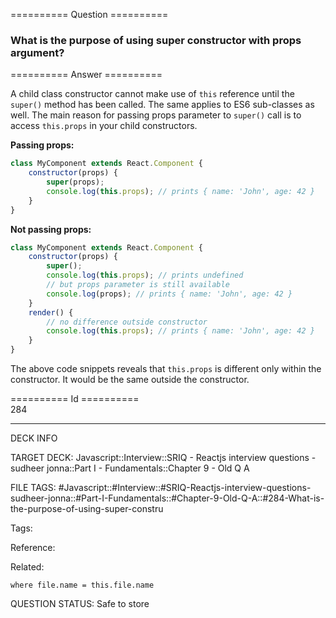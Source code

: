 ========== Question ==========  

### What is the purpose of using super constructor with props argument?  

========== Answer ==========  

A child class constructor cannot make use of `this` reference until the
`super()` method has been called. The same applies to ES6 sub-classes as well.
The main reason for passing props parameter to `super()` call is to access
`this.props` in your child constructors.

**Passing props:**

```javascript
class MyComponent extends React.Component {
    constructor(props) {
        super(props);
        console.log(this.props); // prints { name: 'John', age: 42 }
    }
}
```

**Not passing props:**

```javascript
class MyComponent extends React.Component {
    constructor(props) {
        super();
        console.log(this.props); // prints undefined
        // but props parameter is still available
        console.log(props); // prints { name: 'John', age: 42 }
    }
    render() {
        // no difference outside constructor
        console.log(this.props); // prints { name: 'John', age: 42 }
    }
}
```

The above code snippets reveals that `this.props` is different only within the
constructor. It would be the same outside the constructor.

========== Id ==========  
284

---

DECK INFO

TARGET DECK: Javascript::Interview::SRIQ - Reactjs interview questions - sudheer jonna::Part I - Fundamentals::Chapter 9 - Old Q A

FILE TAGS: #Javascript::#Interview::#SRIQ-Reactjs-interview-questions-sudheer-jonna::#Part-I-Fundamentals::#Chapter-9-Old-Q-A::#284-What-is-the-purpose-of-using-super-constru

Tags:

Reference:

Related:

```dataview
where file.name = this.file.name
```
QUESTION STATUS: Safe to store
